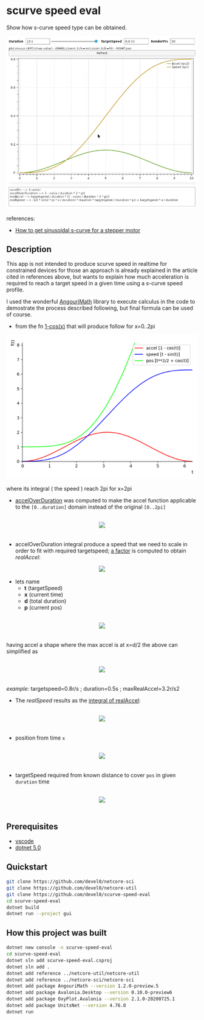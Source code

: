 # scurve speed eval

Show how s-curve speed type can be obtained.

<img src="data/img/demo.gif" width="700"/>

references:
- [How to get sinusoidal s-curve for a stepper motor](http://fightpc.blogspot.com/2018/04/how-to-get-sinusoidal-s-curve-for.html)

## Description

This app is not intended to produce scurve speed in realtime for constrained devices for those an approach is already explained in the article cited in references above, but wants to explain how much acceleration is required to reach a target speed in a given time using a s-curve speed profile.

I used the wonderful [AngouriMath](https://github.com/asc-community/AngouriMath) library to execute calculus in the code to demostrate the process described following, but final formula can be used of course.

- from the fn [1-cos(x)][1] that will produce follow for x=0..2pi

![](data/img/scurve-base.png)

where its integral ( the speed ) reach 2pi for x=2pi

- [accelOverDuration][2] was computed to make the accel function applicable to the `[0..duration]` domain instead of the original `[0..2pi]`

<!-- $$
\Large
accelOverDuration=1-\cos\left(\frac{x}{duration}\cdot 2\cdot \pi\right)
$$ --> 

<br/>
<div align="center"><img src="https://render.githubusercontent.com/render/math?math=%5CLarge%0AaccelOverDuration%3D1-%5Ccos%5Cleft(%5Cfrac%7Bx%7D%7Bduration%7D%5Ccdot%202%5Ccdot%20%5Cpi%5Cright)"></div>
<br/>

- accelOverDuration integral produce a speed that we need to scale in order to fit with required targetspeed; [a factor][3] is computed to obtain *realAccel*:

<!-- $$
\Large
realAccel = \frac{targetspeed}{\int_0^{duration} accelOverDuration}\cdot accelOverDuration
$$ --> 

<div align="center"><img src="https://render.githubusercontent.com/render/math?math=%5CLarge%0ArealAccel%20%3D%20%5Cfrac%7Btargetspeed%7D%7B%5Cint_0%5E%7Bduration%7D%20accelOverDuration%7D%5Ccdot%20accelOverDuration"></div> 

- lets name
    - **t** (targetSpeed)
    - **x** (current time) 
    - **d** (total duration)
    - **p** (current pos)

<!-- $$
\Large
accel(x)=\frac{t}{d}\cdot \left(1-\cos\left(\frac{x}{d}\cdot 2\cdot \pi\right)\right)
$$ --> 

<br/>
<div align="center"><img src="https://render.githubusercontent.com/render/math?math=%5CLarge%0Aaccel(x)%3D%5Cfrac%7Bt%7D%7Bd%7D%5Ccdot%20%5Cleft(1-%5Ccos%5Cleft(%5Cfrac%7Bx%7D%7Bd%7D%5Ccdot%202%5Ccdot%20%5Cpi%5Cright)%5Cright)"></div>
<br/>

having accel a shape where the max accel is at x=d/2 the above can simplified as

<!-- $$
\Large
accelMax=2 \cdot \frac{t}{d}
$$ --> 

<br/>
<div align="center"><img src="https://render.githubusercontent.com/render/math?math=%5CLarge%0AaccelMax%3D2%20%5Ccdot%20%5Cfrac%7Bt%7D%7Bd%7D"></div>
<br/>

*example*: targetspeed=0.8r/s ; duration=0.5s ; maxRealAccel=3.2r/s2

- The *realSpeed* results as the [integral of realAccel][4]:

<!-- $$
\Large
speed(x)=\frac{\frac{-1}{2}\cdot \sin\left(\frac{2\cdot \pi\cdot x}{d}\right)\cdot t}{\pi}+\frac{t\cdot x}{d}
$$ --> 

<br/>
<div align="center"><img src="https://render.githubusercontent.com/render/math?math=%5CLarge%0Aspeed(x)%3D%5Cfrac%7B%5Cfrac%7B-1%7D%7B2%7D%5Ccdot%20%5Csin%5Cleft(%5Cfrac%7B2%5Ccdot%20%5Cpi%5Ccdot%20x%7D%7Bd%7D%5Cright)%5Ccdot%20t%7D%7B%5Cpi%7D%2B%5Cfrac%7Bt%5Ccdot%20x%7D%7Bd%7D"></div>
<br/>

- position from time `x`

<!-- $$
\Large
pos(x) = \frac{d \cdot t \cdot \left(cos\left(\frac{2 \cdot \pi \cdot x}{d}\right)-1\right)}{4 \cdot \pi^2}+\frac{t \cdot x^2}{2*d}
$$ --> 

<br/>
<div align="center"><img src="https://render.githubusercontent.com/render/math?math=%5CLarge%0Apos(x)%20%3D%20%5Cfrac%7Bd%20%5Ccdot%20t%20%5Ccdot%20%5Cleft(cos%5Cleft(%5Cfrac%7B2%20%5Ccdot%20%5Cpi%20%5Ccdot%20x%7D%7Bd%7D%5Cright)-1%5Cright)%7D%7B4%20%5Ccdot%20%5Cpi%5E2%7D%2B%5Cfrac%7Bt%20%5Ccdot%20x%5E2%7D%7B2*d%7D"></div>
<br/>

- targetSpeed required from known distance to cover `pos` in given `duration` time

<!-- $$
\Large
t=\frac{2 \cdot pos}{duration}
$$ --> 

<br/>
<div align="center"><img src="https://render.githubusercontent.com/render/math?math=%5CLarge%0At%3D%5Cfrac%7B2%20%5Ccdot%20pos%7D%7Bduration%7D"></div>
<br/>

[1]: https://github.com/devel0/scurve-speed-eval/blob/0bff63605a3f7fae49d6f56aab4b813efa755242/Program.cs#L48

[2]: https://github.com/devel0/scurve-speed-eval/blob/0bff63605a3f7fae49d6f56aab4b813efa755242/Program.cs#L51

[3]: https://github.com/devel0/scurve-speed-eval/blob/0bff63605a3f7fae49d6f56aab4b813efa755242/Program.cs#L54

[4]: https://github.com/devel0/scurve-speed-eval/blob/0bff63605a3f7fae49d6f56aab4b813efa755242/Program.cs#L57

## Prerequisites

- [vscode](https://code.visualstudio.com/)
- [dotnet 5.0](https://dotnet.microsoft.com/download)

## Quickstart

```sh
git clone https://github.com/devel0/netcore-sci
git clone https://github.com/devel0/netcore-util
git clone https://github.com/devel0/scurve-speed-eval
cd scurve-speed-eval
dotnet build
dotnet run --project gui
```

## How this project was built

```sh
dotnet new console -n scurve-speed-eval
cd scurve-speed-eval
dotnet sln add scurve-speed-eval.csproj
dotnet sln add .
dotnet add reference ../netcore-util/netcore-util
dotnet add reference ../netcore-sci/netcore-sci
dotnet add package AngouriMath --version 1.2.0-preview.5
dotnet add package Avalonia.Desktop --version 0.10.0-preview6
dotnet add package OxyPlot.Avalonia --version 2.1.0-20200725.1
dotnet add package UnitsNet --version 4.76.0
dotnet run
```
